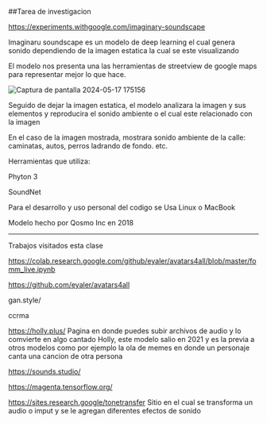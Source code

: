 ##Tarea de investigacion

https://experiments.withgoogle.com/imaginary-soundscape

Imaginaru soundscape es un modelo de deep learning el cual genera sonido dependiendo de la imagen estatica la cual se este visualizando

El modelo nos presenta una las herramientas de streetview de google maps para representar mejor lo que hace. 

![Captura de pantalla 2024-05-17 175156](https://github.com/BenjaIeg/audiv027-2024-1/assets/128185999/ac8a7082-e158-4e17-beca-ba8ba726c16b)

Seguido de dejar la imagen estatica, el modelo analizara la imagen y sus elementos y reproducira el sonido ambiente o el cual este relacionado con la imagen

En el caso de la imagen mostrada, mostrara sonido ambiente de la calle: caminatas, autos, perros ladrando de fondo. etc.

Herramientas que utiliza:

Phyton 3

SoundNet

Para el desarrollo y uso personal del codigo se Usa Linux o MacBook

Modelo hecho por Qosmo Inc  en 2018


_________________________________

Trabajos visitados esta clase

https://colab.research.google.com/github/eyaler/avatars4all/blob/master/fomm_live.ipynb

https://github.com/eyaler/avatars4all

gan.style/

ccrma

https://holly.plus/ Pagina en donde puedes subir archivos de audio y lo comvierte en algo cantado Holly, este modelo salio en 2021 y es la previa a otros modelos como por ejemplo la ola de memes en donde un personaje canta una cancion de otra persona

https://sounds.studio/

https://magenta.tensorflow.org/  

https://sites.research.google/tonetransfer  Sitio en el cual se transforma un audio o imput y se le agregan diferentes efectos de sonido
